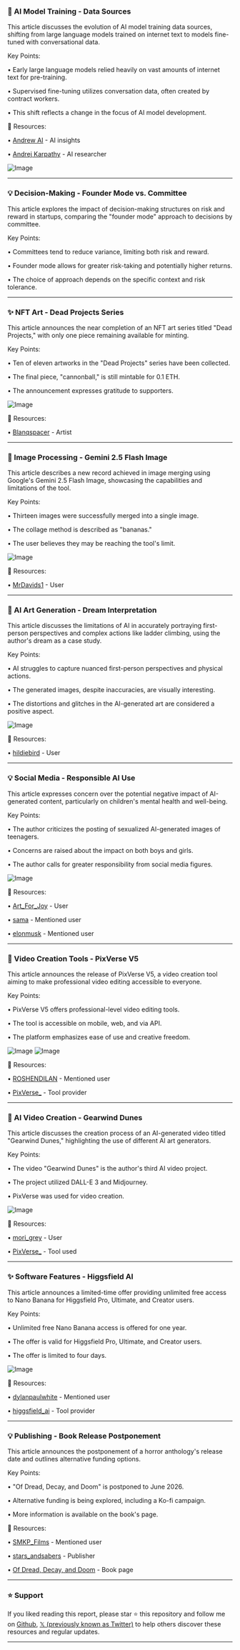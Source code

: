 ### 🤖 AI Model Training - Data Sources

This article discusses the evolution of AI model training data sources, shifting from large language models trained on internet text to models fine-tuned with conversational data.

Key Points:

• Early large language models relied heavily on vast amounts of internet text for pre-training.


• Supervised fine-tuning utilizes conversation data, often created by contract workers.


• This shift reflects a change in the focus of AI model development.


🔗 Resources:

• [Andrew AI](https://x.com/andrewai2001) - AI insights


• [Andrej Karpathy](https://x.com/karpathy) - AI researcher


![Image](https://pbs.twimg.com/amplify_video_thumb/1960780821201346562/img/HcSR9bZw-hPXNDYA.jpg)


---

### 💡 Decision-Making - Founder Mode vs. Committee

This article explores the impact of decision-making structures on risk and reward in startups, comparing the "founder mode" approach to decisions by committee.

Key Points:

• Committees tend to reduce variance, limiting both risk and reward.


• Founder mode allows for greater risk-taking and potentially higher returns.


• The choice of approach depends on the specific context and risk tolerance.



---

### ✨ NFT Art - Dead Projects Series

This article announces the near completion of an NFT art series titled "Dead Projects," with only one piece remaining available for minting.

Key Points:

• Ten of eleven artworks in the "Dead Projects" series have been collected.


• The final piece, "cannonball," is still mintable for 0.1 ETH.


• The announcement expresses gratitude to supporters.


![Image](https://pbs.twimg.com/media/GzaXi8FXoAAW-0y?format=jpg&name=small)

🔗 Resources:

• [Blanqspacer](https://x.com/blanqspacer) - Artist


---

### 🤖 Image Processing - Gemini 2.5 Flash Image

This article describes a new record achieved in image merging using Google's Gemini 2.5 Flash Image, showcasing the capabilities and limitations of the tool.

Key Points:

• Thirteen images were successfully merged into a single image.


• The collage method is described as "bananas."


• The user believes they may be reaching the tool's limit.


![Image](https://pbs.twimg.com/media/GzYYDUoWIAA8x0l?format=jpg&name=small)

🔗 Resources:

• [MrDavids1](https://x.com/MrDavids1) - User


---

### 🤖 AI Art Generation - Dream Interpretation

This article discusses the limitations of AI in accurately portraying first-person perspectives and complex actions like ladder climbing, using the author's dream as a case study.

Key Points:

• AI struggles to capture nuanced first-person perspectives and physical actions.


• The generated images, despite inaccuracies, are visually interesting.


• The distortions and glitches in the AI-generated art are considered a positive aspect.


![Image](https://pbs.twimg.com/amplify_video_thumb/1960923461523836928/img/eWszYgVQynK9WHdu.jpg)

🔗 Resources:

• [hildiebird](https://x.com/hildiebird) - User


---

### 💡 Social Media - Responsible AI Use

This article expresses concern over the potential negative impact of AI-generated content, particularly on children's mental health and well-being.

Key Points:

• The author criticizes the posting of sexualized AI-generated images of teenagers.


• Concerns are raised about the impact on both boys and girls.


• The author calls for greater responsibility from social media figures.


![Image](https://pbs.twimg.com/media/GzaYLWyXIAAoYVw?format=jpg&name=900x900)

🔗 Resources:

• [Art_For_Joy](https://x.com/Art_For_Joy) - User


• [sama](https://x.com/sama) - Mentioned user


• [elonmusk](https://x.com/elonmusk) - Mentioned user


---

### 🚀 Video Creation Tools - PixVerse V5

This article announces the release of PixVerse V5, a video creation tool aiming to make professional video editing accessible to everyone.

Key Points:

• PixVerse V5 offers professional-level video editing tools.


• The tool is accessible on mobile, web, and via API.


• The platform emphasizes ease of use and creative freedom.


![Image](https://pbs.twimg.com/media/GzW_Z6ha4AALzZ5?format=jpg&name=small)
![Image](https://pbs.twimg.com/media/GzW_cvkbAAAsnDj?format=jpg&name=small)

🔗 Resources:

• [ROSHENDILAN](https://x.com/ROSHENDILAN) - Mentioned user


• [PixVerse_](https://x.com/PixVerse_) -  Tool provider


---

### 🤖 AI Video Creation - Gearwind Dunes

This article discusses the creation process of an AI-generated video titled "Gearwind Dunes," highlighting the use of different AI art generators.


Key Points:

• The video "Gearwind Dunes" is the author's third AI video project.


• The project utilized DALL-E 3 and Midjourney.


• PixVerse was used for video creation.


![Image](https://pbs.twimg.com/ext_tw_video_thumb/1756007917822550016/pu/img/hvjlO7T7SVa-m1WO.jpg)

🔗 Resources:

• [mori_grey](https://x.com/mori_grey) - User


• [PixVerse_](https://x.com/PixVerse_) - Tool used


---

### ✨ Software Features - Higgsfield AI

This article announces a limited-time offer providing unlimited free access to Nano Banana for Higgsfield Pro, Ultimate, and Creator users.

Key Points:

• Unlimited free Nano Banana access is offered for one year.


• The offer is valid for Higgsfield Pro, Ultimate, and Creator users.


• The offer is limited to four days.


![Image](https://pbs.twimg.com/amplify_video_thumb/1960887256094531587/img/DUBvb6UonovFykGD.jpg)

🔗 Resources:

• [dylanpaulwhite](https://x.com/dylanpaulwhite) - Mentioned user


• [higgsfield_ai](https://x.com/higgsfield_ai) - Tool provider


---

### 💡 Publishing - Book Release Postponement

This article announces the postponement of a horror anthology's release date and outlines alternative funding options.

Key Points:

• "Of Dread, Decay, and Doom" is postponed to June 2026.


• Alternative funding is being explored, including a Ko-fi campaign.


• More information is available on the book's page.


🔗 Resources:

• [SMKP_Films](https://x.com/SMKP_Films) - Mentioned user


• [stars_andsabers](https://x.com/stars_andsabers) - Publisher


• [Of Dread, Decay, and Doom](https://starsandsabers.com/books/of-dread-decay-and-doom/) - Book page


---

### ⭐️ Support

If you liked reading this report, please star ⭐️ this repository and follow me on [Github](https://github.com/Drix10), [𝕏 (previously known as Twitter)](https://x.com/DRIX_10_) to help others discover these resources and regular updates.

---